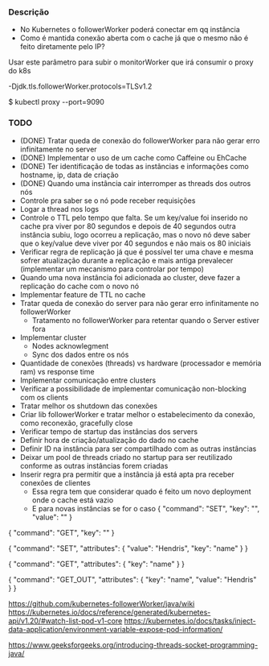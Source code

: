 ### Descrição

- No Kubernetes o followerWorker poderá conectar em qq instância
- Como é mantida conexão aberta com o cache já que o mesmo não é feito diretamente pelo IP?

Usar este parâmetro para subir o monitorWorker que irá consumir o proxy do k8s

-Djdk.tls.followerWorker.protocols=TLSv1.2

$ kubectl proxy --port=9090

### TODO

- (DONE) Tratar queda de conexão do followerWorker para não gerar erro infinitamente no server
- (DONE) Implementar o uso de um cache como Caffeine ou EhCache
- (DONE) Ter identificação de todas as instâncias e informações como hostname, ip, data de criação
- (DONE) Quando uma instância cair interromper as threads dos outros nós
- Controle pra saber se o nó pode receber requisições 
- Logar a thread nos logs
- Controle o TTL pelo tempo que falta. Se um key/value foi inserido no cache pra viver por 80 segundos e depois de 40 segundos
  outra instância subiu, logo ocorreu a replicação, mas o novo nó deve saber que o key/value deve viver por 40 segundos e não mais os 80 iniciais
- Verificar regra de replicação já que é possível ter uma chave e mesma sofrer atualização durante a replicação e mais antiga prevalecer (implementar um mecanismo para controlar por tempo) 
- Quando uma nova instância foi adicionada ao cluster, deve fazer a replicação do cache com o novo nó
- Implementar feature de TTL no cache
- Tratar queda de conexão do server para não gerar erro infinitamente no followerWorker
  - Tratamento no followerWorker para retentar quando o Server estiver fora
- Implementar cluster
  - Nodes acknowlegment
  - Sync dos dados entre os nós
- Quantidade de conexões (threads) vs hardware (processador e memória ram) vs response time
- Implementar comunicação entre clusters
- Verificar a possibilidade de implementar comunicação non-blocking com os clients
- Tratar melhor os shutdown das conexões
- Criar lib followerWorker e tratar melhor o estabelecimento da conexão, como reconexão, gracefully close
- Verificar tempo de startup das instâncias dos servers
- Definir hora de criação/atualização do dado no cache
- Definir ID na instância para ser compartilhado com as outras instâncias
- Deixar um pool de threads criado no startup para ser reutilizado conforme as outras instâncias forem criadas
- Inserir regra pra permitir que a instância já está apta pra receber conexões de clientes
  - Essa regra tem que considerar quado é feito um novo deployment onde o cache está vazio
  - E para novas instâncias se for o caso
{
  "command": "SET",
  "key": "",
  "value": ""
}

{
  "command": "GET",
  "key": ""
}


{
  "command": "SET",
  "attributes": {
    "value": "Hendris",
    "key": "name"
  }
}

{
  "command": "GET",
  "attributes": {
    "key": "name"
  }
}

{
  "command": "GET_OUT",
  "attributes": {
    "key": "name",
    "value": "Hendris"
  }
}

https://github.com/kubernetes-followerWorker/java/wiki
https://kubernetes.io/docs/reference/generated/kubernetes-api/v1.20/#watch-list-pod-v1-core
https://kubernetes.io/docs/tasks/inject-data-application/environment-variable-expose-pod-information/

https://www.geeksforgeeks.org/introducing-threads-socket-programming-java/